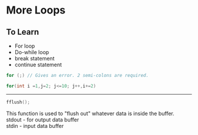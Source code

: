 # More Loops

## To Learn

- For loop
- Do-while loop
- break statement
- continue statement

```C
for (;) // Gives an error. 2 semi-colons are required.
```

```C
for(int i =1,j=2; j<=10; j++,i+=2)
```

---

```C
fflush();
```

This function is used to "flush out" whatever data is inside the buffer.<br/>
stdout - for output data buffer<br/>
stdin - input data buffer

